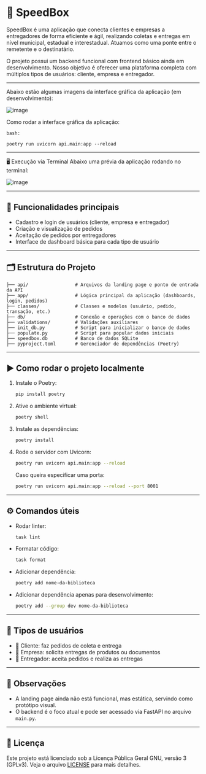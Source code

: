 # 🚚 SpeedBox

SpeedBox é uma aplicação que conecta clientes e empresas a entregadores de forma eficiente e ágil, realizando coletas e entregas em nível municipal, estadual e interestadual. Atuamos como uma ponte entre o remetente e o destinatário.

O projeto possui um backend funcional com frontend básico ainda em desenvolvimento. Nosso objetivo é oferecer uma plataforma completa com múltiplos tipos de usuários: cliente, empresa e entregador.

---

Abaixo estão algumas imagens da interface gráfica da aplicação (em desenvolvimento):

![image](https://github.com/user-attachments/assets/b1b9ed36-30fa-4f01-a6c4-27b0bc7859e7)

Como rodar a interface gráfica da aplicação:

```
bash:

poetry run uvicorn api.main:app --reload
```

---

🖥️ Execução via Terminal
Abaixo uma prévia da aplicação rodando no terminal:

![image](https://github.com/user-attachments/assets/b8d432b8-8325-4e6d-a4ec-3826b05f7fc6)

---

## 🧠 Funcionalidades principais

* Cadastro e login de usuários (cliente, empresa e entregador)
* Criação e visualização de pedidos
* Aceitação de pedidos por entregadores
* Interface de dashboard básica para cada tipo de usuário

---

## 🗂 Estrutura do Projeto

```
├── api/                 # Arquivos da landing page e ponto de entrada da API
├── app/                 # Lógica principal da aplicação (dashboards, login, pedidos)
├── classes/             # Classes e modelos (usuário, pedido, transação, etc.)
├── db/                  # Conexão e operações com o banco de dados
├── validations/         # Validações auxiliares
├── init_db.py           # Script para inicializar o banco de dados
├── populate.py          # Script para popular dados iniciais
├── speedbox.db          # Banco de dados SQLite
├── pyproject.toml       # Gerenciador de dependências (Poetry)
```

---

## ▶️ Como rodar o projeto localmente

1. Instale o Poetry:

   ```bash
   pip install poetry
   ```

2. Ative o ambiente virtual:

   ```bash
   poetry shell
   ```

3. Instale as dependências:

   ```bash
   poetry install
   ```

4. Rode o servidor com Uvicorn:

   ```bash
   poetry run uvicorn api.main:app --reload
   ```

   Caso queira especificar uma porta:

   ```bash
   poetry run uvicorn api.main:app --reload --port 8001
   ```

---

## ⚙️ Comandos úteis

* Rodar linter:

  ```bash
  task lint
  ```

* Formatar código:

  ```bash
  task format
  ```

* Adicionar dependência:

  ```bash
  poetry add nome-da-biblioteca
  ```

* Adicionar dependência apenas para desenvolvimento:

  ```bash
  poetry add --group dev nome-da-biblioteca
  ```

---

## 🔐 Tipos de usuários

* 👤 Cliente: faz pedidos de coleta e entrega
* 🏢 Empresa: solicita entregas de produtos ou documentos
* 🛵 Entregador: aceita pedidos e realiza as entregas

---

## 📌 Observações

* A landing page ainda não está funcional, mas estática, servindo como protótipo visual.
* O backend é o foco atual e pode ser acessado via FastAPI no arquivo `main.py`.

---

## 📜 Licença

Este projeto está licenciado sob a Licença Pública Geral GNU, versão 3 (GPLv3). Veja o arquivo [LICENSE](./LICENSE) para mais detalhes.
